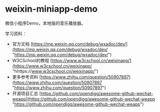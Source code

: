 # weixin-miniapp-demo
微信小程序Demo，本地版的音乐播放器。

学习资料：

- 官方文档 [https://mp.weixin.qq.com/debug/wxadoc/dev/](https://mp.weixin.qq.com/debug/wxadoc/dev/ "https://mp.weixin.qq.com/debug/wxadoc/dev/")
- W3CSchool的教程 [https://www.w3cschool.cn/weixinapp/](https://www.w3cschool.cn/weixinapp/ "hhttps://www.w3cschool.cn/weixinapp/")
- 更多参考资料 [https://www.zhihu.com/question/50907897](https://www.zhihu.com/question/50907897 "https://www.zhihu.com/question/50907897")
- 开源项目汇总 [https://github.com/opendigg/awesome-github-wechat-weapp](https://github.com/opendigg/awesome-github-wechat-weapp "https://github.com/opendigg/awesome-github-wechat-weapp")
